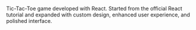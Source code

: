 Tic-Tac-Toe game developed with React. Started from the official React tutorial and expanded with custom design, enhanced user experience, and polished interface.
